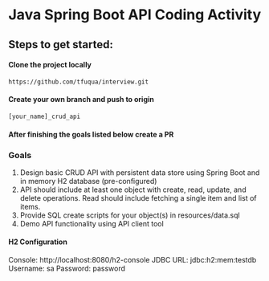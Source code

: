 # Java Spring Boot API Coding Activity

## Steps to get started:

#### Clone the project locally
`https://github.com/tfuqua/interview.git`

#### Create your own branch and push to origin
`[your_name]_crud_api`

#### After finishing the goals listed below create a PR

### Goals
1. Design basic CRUD API with persistent data store using Spring Boot and in memory H2 database (pre-configured)
2. API should include at least one object with create, read, update, and delete operations. Read should include fetching a single item and list of items.
3. Provide SQL create scripts for your object(s) in resources/data.sql
4. Demo API functionality using API client tool

#### H2 Configuration
Console: http://localhost:8080/h2-console 
JDBC URL: jdbc:h2:mem:testdb
Username: sa
Password: password
